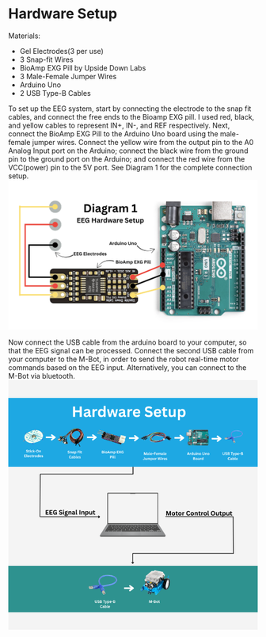 # Hardware Setup

Materials: 
- Gel Electrodes(3 per use)
- 3 Snap-fit Wires
- BioAmp EXG Pill by Upside Down Labs
- 3 Male-Female Jumper Wires
- Arduino Uno
- 2 USB Type-B Cables


To set up the EEG system, start by connecting the electrode to the snap fit cables, and connect the free ends to the Bioamp EXG pill. I used red, black, and yellow cables to represent IN+, IN-, and REF respectively. Next, connect the BioAmp EXG Pill to the Arduino Uno board using the male-female jumper wires. Connect the yellow wire from the output pin to the A0 Analog Input port on the Arduino; connect the black wire from the ground pin to the ground port on the Arduino; and connect the red wire from the VCC(power) pin to the 5V port. See Diagram 1 for the complete connection setup. 
![Complete Connection Setup](EEG-Hardware.png)

Now connect the USB cable from the arduino board to your computer, so that the EEG signal can be processed. Connect the second USB cable from your computer to the M-Bot, in order to send the robot real-time motor commands based on the EEG input. Alternatively, you can connect to the M-Bot via bluetooth.
![Hardware Setup](hardware-setup.png)
